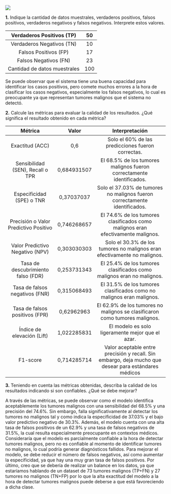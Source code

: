 ﻿![]([3.3.2/Aspose.Words.66ad92a0-3e63-4e50-a6f7-cd1e805f212d.001.png](https://github.com/D1360Aa/FUNDAMENTOS-DE-INTELIGENCIA-ARTIFICIAL/blob/e008a1db8b331e2ffa970ebe9cf292b25048dd81/3.3.2/Aspose.Words.66ad92a0-3e63-4e50-a6f7-cd1e805f212d.001.png))

**1.** Indique la cantidad de datos muestrales, verdaderos positivos, falsos positivos, verdaderos negativos y falsos negativos. Interprete estos valores.

|  Verdaderos Positivos (TP)   | 50  |
| :--------------------------: | :-: |
|  Verdaderos Negativos (TN)   | 10  |
|    Falsos Positivos (FP)     | 17  |
|    Falsos Negativos (FN)     | 23  |
| Cantidad de datos muestrales | 100 |

Se puede observar que el sistema tiene una buena capacidad para identificar los casos positivos, pero comete muchos errores a la hora de clasificar los casos negativos, especialmente los falsos negativos, lo cual es preocupante ya que representan tumores malignos que el sistema no detectó.

**2.** Calcule las métricas para evaluar la calidad de los resultados. ¿Qué significa el resultado obtenido en cada métrica?

|              **Métrica**              |  **Valor**  |                                          **Interpretación**                                          |
| :-----------------------------------: | :---------: | :--------------------------------------------------------------------------------------------------: |
|            Exactitud (ACC)            |     0,6     |                          Solo el 60% de las predicciones fueron correctas.                           |
|   Sensibilidad (SEN), Recall o TPR    | 0,684931507 |                 El 68.5% de los tumores malignos fueron correctamente identificados.                 |
|       Especificidad (SPE) o TNR       | 0,37037037  |              Solo el 37.03% de tumores no malignos fueron correctamente identificados.               |
| Precisión o Valor Predictivo Positivo | 0,746268657 |           El 74.6% de los tumores clasificados como malignos eran efectivamente malignos.            |
|    Valor Predictivo Negativo (NPV)    | 0,303030303 |               Solo el 30.3% de los tumores no malignos eran efectivamente no malignos.               |
|  Tasa de descubrimiento falso (FDR)   | 0,253731343 |                 El 25.4% de los tumores clasificados como malignos eran no malignos.                 |
|    Tasa de falsos negativos (FNR)     | 0,315068493 |                 El 31.5% de los tumores clasificados como no malignos eran malignos.                 |
|    Tasa de falsos positivos (FPR)     | 0,62962963  |              El 62.9% de los tumores no malignos se clasificaron como tumores malignos.              |
|      Índice de elevación (Lift)       | 1,022285831 |                           El modelo es solo ligeramente mejor que el azar.                           |
|               F1-score                | 0,714285714 | Valor aceptable entre precisión y recall. Sin embargo, deja mucho que desear para estándares médicos |

**3.** Teniendo en cuenta las métricas obtenidas, describa la calidad de los resultados indicando si son confiables. ¿Qué se debe mejorar?

A través de las métricas, se puede observar como el modelo identifica aceptablemente los tumores malignos con una sensibilidad del 68.5% y una precisión del 74.6%. Sin embargo, falla significativamente al detectar los tumores no malignos tal y como indica la especificidad de 37.03% y el bajo valor predictivo negativo de 30.3%. Además, el modelo cuenta con una alta tasa de falsos positivos de un 62.9% y una tasa de falsos negativos de 31.5%, la cual resulta especialmente preocupante en contextos médicos. Consideraría que el modelo es parcialmente confiable a la hora de detectar tumores malignos, pero no es confiable al momento de identificar tumores no malignos, lo cual podría generar diagnósticos fallidos. Para mejorar el modelo, se debe reducir el número de falsos negativos, así como aumentar la especificidad, ya que hay una muy gran tasa de falsos positivos. Por último, creo que se debería de realizar un balance en los datos, ya que estaríamos hablando de un dataset de 73 tumores malignos (TP+FN) y 27 tumores no malignos (TN+FP) por lo que la alta exactitud del modelo a la hora de detectar tumores malignos puede deberse a que está favoreciendo a dicha clase.

